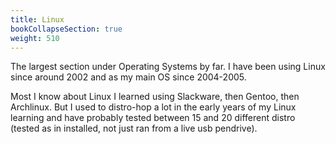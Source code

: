 ```yaml
---
title: Linux
bookCollapseSection: true
weight: 510
---
```


The largest section under Operating Systems by far. I have been using Linux 
since around 2002 and as my main OS since 2004-2005.

Most I know about Linux I learned using Slackware, then Gentoo, then Archlinux. 
But I used to distro-hop a lot in the early years of my Linux learning and have 
probably tested between 15 and 20 different distro (tested as in installed, not 
just ran from a live usb pendrive).
